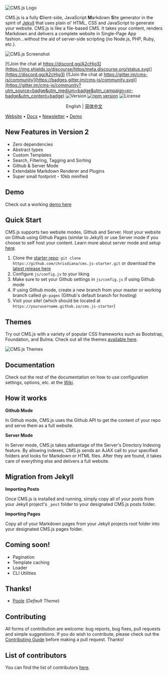 ![CMS.js Logo](https://raw.githubusercontent.com/chrisdiana/cms.js/gh-pages/img/logo-md.png)

CMS.js is a fully **C**lient-side, JavaScript **M**arkdown **S**ite generator in the spirit of [Jekyll](https://github.com/jekyll/jekyll) that uses plain ol' HTML, CSS and JavaScript to generate your website. CMS.js is like a file-based CMS.
It takes your content, renders Markdown and delivers a complete website in Single-Page App fashion...without the aid of server-side scripting (no Node.js, PHP, Ruby, etc.).

![CMS.js Screenshot](https://raw.githubusercontent.com/chrisdiana/cms.js/gh-pages/img/screenshot.png)


[![Join the chat at https://discord.gg/A2cHjg3](https://img.shields.io/discourse/https/meta.discourse.org/status.svg)](https://discord.gg/A2cHjg3)
[![Join the chat at https://gitter.im/cms-js/community](https://badges.gitter.im/cms-js/community.svg)](https://gitter.im/cms-js/community?utm_source=badge&utm_medium=badge&utm_campaign=pr-badge&utm_content=badge)
![Version](https://img.shields.io/github/package-json/v/chrisdiana/cms.js.svg)
[![npm version](https://badge.fury.io/js/%40chrisdiana%2Fcmsjs.svg)](https://badge.fury.io/js/%40chrisdiana%2Fcmsjs)
![License](https://img.shields.io/github/license/chrisdiana/cms.js.svg)


<p align="center">
  <span>English</span> |
  <a href="./README-zh.md">简体中文</a>
</p>


[Website](http://chrisdiana.github.io/cms.js/) • [Docs](https://github.com/chrisdiana/cms.js/wiki) • [Newsletter](http://eepurl.com/dN-e3j) • [Demo](http://chrisdiana.github.io/cms.js/demo)


## New Features in Version 2

* Zero dependencies
* Abstract types
* Custom Templates
* Search, Filtering, Tagging and Sorting
* Github & Server Mode
* Extendable Markdown Renderer and Plugins
* Super small footprint - 10kb minified


## Demo

Check out a working [demo here](http://chrisdiana.github.io/cms.js/demo)


## Quick Start

CMS.js supports two website modes, Github and Server. Host your website on Github using Github Pages (similar to Jekyll) or use Server mode if you choose to self host your content. Learn more about server mode and setup [here](https://github.com/chrisdiana/cms.js/wiki/Server-Mode).

1. Clone the [starter repo](https://github.com/chrisdiana/cms.js-starter): `git clone https://github.com/chrisdiana/cms.js-starter.git` or download the [latest release here](https://github.com/chrisdiana/cms.js/releases/latest)
2. Configure `js/config.js` to your liking
3. Make sure to set your Github settings in `js/config.js` if using Github mode
4. If using Github mode, create a new branch from your master or working branch called `gh-pages` (Github's default branch for hosting)
5. Visit your site! (which should be located at `https://yourusername.github.io/cms.js-starter`)


## Themes

Try out CMS.js with a variety of popular CSS frameworks such as Bootstrap, Foundation, and Bulma. Check out all the themes [available here](https://chrisdiana.github.io/cms.js-themes).

![CMS.js Themes](./img/themes.png)


## Documentation
Check out the rest of the documentation on how to use configuration settings, options, etc. at the [Wiki](https://github.com/chrisdiana/cms.js/wiki).


## How it works

**Github Mode**

In Github mode, CMS.js uses the Github API to get the content of your repo and serve them as a full website.

**Server Mode**

In Server mode, CMS.js takes advantage of the Server's Directory Indexing feature. By allowing indexes, CMS.js sends an AJAX call to your specified folders and looks for Markdown or HTML files.
After they are found, it takes care of everything else and delivers a full website.


## Migration from Jekyll

**Importing Posts**

Once CMS.js is installed and running, simply copy all of your posts from your Jekyll project's `_post` folder to your designated CMS.js posts folder.

**Importing Pages**

Copy all of your Markdown pages from your Jekyll projects root folder into your designated CMS.js pages folder.


## Coming soon!

* Pagination
* Template caching
* Loader
* CLI Utilities


## Thanks!

* [Poole](https://github.com/poole/poole) (*Default Theme*)


## Contributing

All forms of contribution are welcome: bug reports, bug fixes, pull requests and simple suggestions. If you do wish to contribute, please check out the [Contributing Guide](https://github.com/chrisdiana/cms.js/wiki/Contributing-Guide) before making a pull request. Thanks!


## List of contributors

You can find the list of contributors [here](https://github.com/chrisdiana/cms.js/graphs/contributors).
